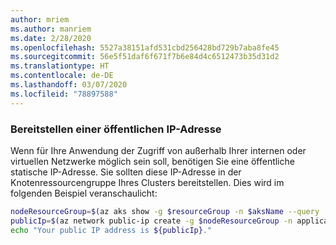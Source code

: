 ```yaml
---
author: mriem
ms.author: manriem
ms.date: 2/28/2020
ms.openlocfilehash: 5527a38151afd531cbd256428bd729b7aba8fe45
ms.sourcegitcommit: 56e5f51daf6f671f7b6e84d4c6512473b35d31d2
ms.translationtype: HT
ms.contentlocale: de-DE
ms.lasthandoff: 03/07/2020
ms.locfileid: "78897588"
---
```

### <a name="provision-a-public-ip-address"></a>Bereitstellen einer öffentlichen IP-Adresse

Wenn für Ihre Anwendung der Zugriff von außerhalb Ihrer internen oder virtuellen Netzwerke möglich sein soll, benötigen Sie eine öffentliche statische IP-Adresse. Sie sollten diese IP-Adresse in der Knotenressourcengruppe Ihres Clusters bereitstellen. Dies wird im folgenden Beispiel veranschaulicht:

```bash
nodeResourceGroup=$(az aks show -g $resourceGroup -n $aksName --query 'nodeResourceGroup' -o tsv)
publicIp=$(az network public-ip create -g $nodeResourceGroup -n applicationIp --sku Standard --allocation-method Static --query 'publicIp.ipAddress' -o tsv)
echo "Your public IP address is ${publicIp}."
```
